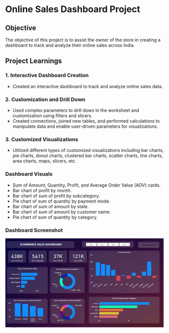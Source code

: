 # Online Sales Dashboard Project

## Objective

The objective of this project is to assist the owner of the store in creating a dashboard to track and analyze their online sales across India.

## Project Learnings

### 1. Interactive Dashboard Creation
- Created an interactive dashboard to track and analyze online sales data.

### 2. Customization and Drill Down
- Used complex parameters to drill down in the worksheet and customization using filters and slicers.
- Created connections, joined new tables, and performed calculations to manipulate data and enable user-driven parameters for visualizations.

### 3. Customized Visualizations
- Utilized different types of customized visualizations including bar charts, pie charts, donut charts, clustered bar charts, scatter charts, line charts, area charts, maps, slicers, etc.

### Dashboard Visuals
- Sum of Amount, Quantity, Profit, and Average Order Value (AOV) cards.
- Bar chart of profit by month.
- Bar chart of sum of profit by subcategory.
- Pie chart of sum of quantity by payment mode.
- Bar chart of sum of amount by state.
- Bar chart of sum of amount by customer name.
- Pie chart of sum of quantity by category.

### Dashboard Screenshot
![Dashboard Screenshot](PHOTO-2024-04-12-15-27-51.jpg)


